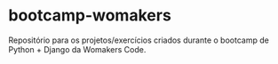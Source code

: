 # bootcamp-womakers

Repositório para os projetos/exercícios criados durante o bootcamp de Python + Django da Womakers Code.
